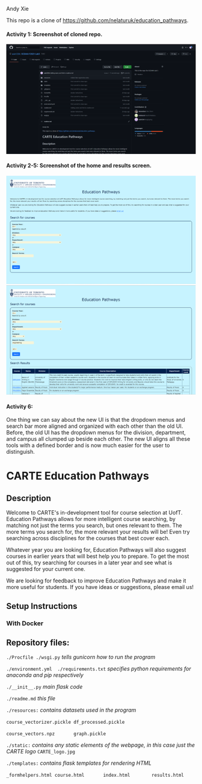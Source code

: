 Andy Xie

This repo is a clone of https://github.com/nelaturuk/education_pathways.

#### Activity 1: Screenshot of cloned repo.
![Activity 1](/screenshots/act1_screenshot.PNG)

#### Activity 2-5: Screenshot of the home and results screen.
![Activity 2](/screenshots/act2_home_screenshot.PNG)
![Activity 5](/screenshots/act2_results_screenshot.PNG)

#### Activity 6:

One thing we can say about the new UI is that the dropdown menus and search bar more aligned and organized with each other than the old UI. Before, the old UI has the dropdown menus for the division, department, and campus all clumped up beside each other. The new UI aligns all these tools with a defined border and is now much easier for the user to distinguish. 

# CARTE Education Pathways

## Description
Welcome to CARTE's in-development tool for course selection at UofT. Education Pathways allows for more intelligent course searching, by matching not just the terms you search, but ones relevant to them. The more terms you search for, the more relevant your results will be! Even try searching across disciplines for the courses that best cover each.

Whatever year you are looking for, Education Pathways will also suggest courses in earlier years that will best help you to prepare. To get the most out of this, try searching for courses in a later year and see what is suggested for your current one.

We are looking for feedback to improve Education Pathways and make it more useful for students. If you have ideas or suggestions, please email us!

## Setup Instructions

### With Docker



## Repository files:

`./Procfile ./wsgi.py` *tells gunicorn how to run the program*

`./environment.yml  ./requirements.txt` *specifies python requirements for anaconda and pip respectively*

`./__init__.py` *main flask code*

`./readme.md` *this file*

`./resources:` *contains datasets used in the program*

`course_vectorizer.pickle df_processed.pickle`

`course_vectors.npz       graph.pickle`

`./static:` *contains any static elements of the webpage, in this case just the CARTE logo*
`CARTE_logo.jpg`

`./templates:` *contains flask templates for rendering HTML*

`_formhelpers.html course.html       index.html        results.html`
